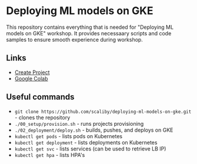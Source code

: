 # Deploying ML models on GKE

This repository contains everything that is needed for "Deploying ML models on GKE" workshop. It provides necessaary scripts and code samples to ensure smooth experience during workshop.

## Links

- [Create Project](https://console.cloud.google.com/projectcreate)
- [Google Colab](https://colab.research.google.com/github/scaliby/deploying-ml-models-on-gke/blob/main/rock_paper_scissors.ipynb)

## Useful commands
- `git clone https://github.com/scaliby/deploying-ml-models-on-gke.git` - clones the repository
- `./00_setup/provision.sh` - runs projects provisioning
- `./02_deployment/deploy.sh` - builds, pushes, and deploys on GKE
- `kubectl get pods` - lists pods on Kubernetes
- `kubectl get deployment` - lists deployments on Kubernetes
- `kubectl get svc` - lists services (can be used to retrieve LB IP) 
- `kubectl get hpa` - lists HPA's
